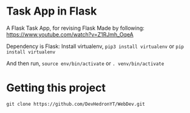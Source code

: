# Task App in Flask 
A Flask Task App, for revising Flask
Made by following: https://www.youtube.com/watch?v=Z1RJmh_OqeA

Dependency is Flask:
Install virtualenv, ``pip3 install virtualenv`` or ``pip install virtualenv``

And then run, ``source env/bin/activate`` or ``. venv/bin/activate`` 

# Getting this project
``git clone https://github.com/DevHedronYT/WebDev.git``
